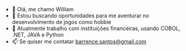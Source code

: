 - 👋 Olá, me chamo William
- 👀 Estou buscando oportunidades para me aventurar no desenvolvimento de jogos como hobbie
- 🌱 Atualmente trabalho com instituições financeiras, usando COBOL, .NET, JAVA e Python
- 📫 Se quiser me contatar barrence.santos@gmail.com

<!---
barrence01/barrence01 is a ✨ special ✨ repository because its `README.md` (this file) appears on your GitHub profile.
You can click the Preview link to take a look at your changes.
--->
